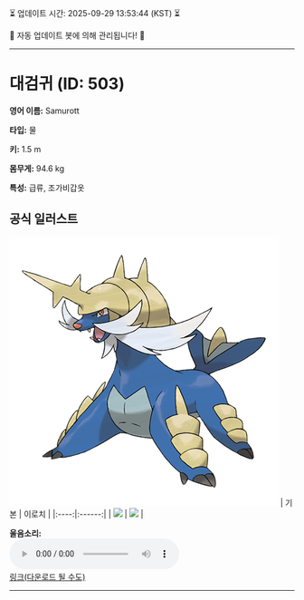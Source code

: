 
⏳ 업데이트 시간: 2025-09-29 13:53:44 (KST) ⏳

🤖 자동 업데이트 봇에 의해 관리됩니다! 🤖

---

# 대검귀 (ID: 503)
**영어 이름:** Samurott

**타입:** 물

**키:** 1.5 m

**몸무게:** 94.6 kg

**특성:** 급류, 조가비갑옷

## 공식 일러스트
![](https://raw.githubusercontent.com/PokeAPI/sprites/master/sprites/pokemon/other/official-artwork/503.png)
| 기본 | 이로치 |
|:----:|:------:|
| <img src="http://play.pokemonshowdown.com/sprites/ani/samurott.gif" width="200"> | <img src="http://play.pokemonshowdown.com/sprites/ani-shiny/samurott.gif" width="200"> |

**울음소리:**<br><audio controls src="https://raw.githubusercontent.com/PokeAPI/cries/main/cries/pokemon/latest/503.ogg"></audio><br> [링크(다운로드 될 수도)](https://raw.githubusercontent.com/PokeAPI/cries/main/cries/pokemon/latest/503.ogg)


---
